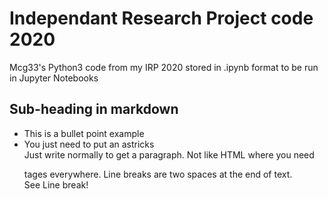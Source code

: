 # Independant Research Project code 2020
Mcg33's Python3 code from my IRP 2020 stored in .ipynb format to be run in Jupyter Notebooks
## Sub-heading in markdown
* This is a bullet point example
* You just need to put an astricks  
Just write normally to get a paragraph.
Not like HTML where you need <p> tages everywhere.
Line breaks are two spaces at the end of text.  
  See Line break!
